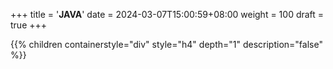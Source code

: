 +++
title = '**JAVA**'
date = 2024-03-07T15:00:59+08:00
weight = 100
draft = true
+++


{{% children containerstyle="div" style="h4" depth="1" description="false" %}}